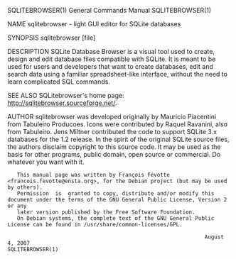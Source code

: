 SQLITEBROWSER(1)                                              General Commands Manual                                             SQLITEBROWSER(1)

NAME
       sqlitebrowser - light GUI editor for SQLite databases

SYNOPSIS
       sqlitebrowser [file]

DESCRIPTION
       SQLite  Database Browser is a visual tool used to create, design and edit database files compatible with SQLite. It is meant to be used for
       users and developers that want to create databases, edit and search data using a familiar spreadsheet-like interface, without the  need  to
       learn complicated SQL commands.

SEE ALSO
       SQLitebrowser's home page: http://sqlitebrowser.sourceforge.net/.

AUTHOR
       sqlitebrowser  was  developed  originally  by Mauricio Piacentini from Tabuleiro Producoes. Icons were contributed by Raquel Ravanini, also
       from Tabuleiro. Jens Miltner contributed the code to support SQLite 3.x databases for the 1.2 release.
       In the spirit of the original SQLite source files, the authors disclaim copyright to this source code. It may be  used  as  the  basis  for
       other programs, public domain, open source or commercial. Do whatever you want with it.

       This manual page was written by François Févotte <francois.fevotte@ensta.org>, for the Debian project (but may be used by others).
       Permission  is  granted to copy, distribute and/or modify this document under the terms of the GNU General Public License, Version 2 or any
       later version published by the Free Software Foundation.
       On Debian systems, the complete text of the GNU General Public License can be found in /usr/share/common-licenses/GPL.

                                                                  August  4, 2007                                                 SQLITEBROWSER(1)
